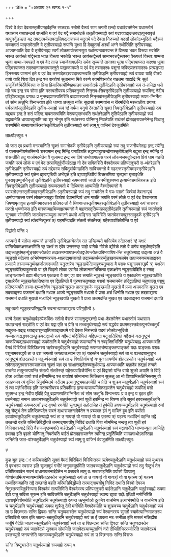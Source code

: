 +++
title = "+अध्याय २१ खण्डः १-५"

+++

विश्वे वै देवा देवतास्तृतीयमहर्वहन्ति सप्तदशः स्तोमो वैरूपं साम जगती
छन्दो यथादेवतमेनेन यथास्तोमं यथासाम यथाछन्दसं राध्नोति य एवं वेद
यद्वै समानोदर्कं तत्तृतीयस्याह्नो रूपं यदश्ववद्यदन्तवद्यत्पुनरावृत्तं
यत्पुनर्नुउऋत्तं यद्र तवद्यत्पर्यस्तवद्यत्त्रिवद्यदन्तरूपं
यदुत्तमे पदे देवता निरुच्यते यदसौ लोकोऽभ्युदितो
यद्वैरूपं यज्जागतं यत्कृतमेतानि वै तृतीयस्याह्नो
रूपाणि युक्ष्वा हि देवहूतमाँ अश्वाँ अग्ने रथीरिवेति
तृतीयस्याह्न आज्यम्भवति देवा वै तृतीयेनाह्ना स्वर्गं
लोकमायंस्तानसुरा रक्षांस्यन्ववारयन्त ते विरूपा भवत विरूपा भवतेति
भवन्त आयंस्ते यद्विरूपा भवत विरूपा भवतेति भवन्त आयंस्तद्वैरूपं
सामाभवत्तद्वैरूपस्य वैरूपत्वं विरूपः पाप्मना भूत्वा पाप्मा-नमपहते य
एवं वेद तान्ह स्मान्वेवागछन्ति समेव सृज्यन्ते तानश्वा भूत्वा
पद्भिरपाघ्नत यदश्वा भूत्वा पद्भिरपाघ्नत
तदश्वानामश्वत्वमश्नुते यद्यत्कामयते य एवं वेद
तस्मादश्वः पशूनां जविष्ठस्तस्मादश्वः प्रत्यङ्पदा हिनस्त्यप पाप्मानं
हते य एवं वेद तस्मादेतदश्ववदाज्यम्भवति तृतीयेऽहनि तृतीयस्याह्नो
रूपं वायवा याहि वीतये वायो याहि शिवा दिव इन्द्र श्च वायवेषां
सुतानामा मित्रे वरुणे वयमश्विनावेह गछतमा याह्यद्रि भिः सुतं
सजूर्विश्वेभिर्देवेभिरुत नः प्रिया प्रियास्वित्यौष्णिहम्प्रउगं
समानोदर्कं तृतीयेऽहनि तृतीयस्याह्नो रूपं तं-तमिद्रा धसे
महे त्रय इन्द्र स्य सोमा इति मरुत्वतीयस्य प्रतिपदनुचरौ
निनृत्तव-त्त्रिवत्तृतीयेऽहनि तृतीयस्याह्नो
रूपमिन्द्र नेदीय एदिहीत्यच्युतः प्रगाथः प्र नूनम्ब्रह्मणस्पतिरिति
ब्राह्मणस्पत्यो निनृत्तवांस्तृतीयेऽहनि तृतीयस्याह्नो
रूपम-ग्निर्नेता त्वं सोम क्रतुभिः पिन्वन्त्याप इति धाय्या
अच्युता नकिः सुदासो रथम्पर्यास न रीरमदिति मरुत्वतीयः प्रगाथः
पर्यस्तवांस्तृतीयेऽहनि तृतीय-स्याह्नो रूपं त्र्\! यर्यमा मनुषो
देवतातेति सूक्तं त्रिवत्तृतीयेऽहनि तृतीयस्याह्नो रूपं
यद्द्याव इन्द्र ते शतं यदिन्द्र यावतस्त्वमिति
वैरूपम्पृष्ठम्भवति राथंतरेऽहनि तॄतियेऽहनि
तृतीयस्याह्नो रूपं यद्वावानेति धाय्याच्युताभि त्वा शूर नोनुम
इति रथंतरस्य योनिमनु निवर्तयति राथंतरं ह्येतदहरायतनेनेन्द्र त्रिधातु
शरणमिति सामप्रगाथस्त्रिवांस्तृतीयेऽहनि तृतीयस्याह्नो रूपं त्यमू षु
वाजिनं देवजूतमिति 

तार्क्ष्योऽच्युतः १

 

यो जात एव प्रथमो मनस्वानिति सूक्तं समानोदर्कं तृतीयेऽहनि तृतीयस्याह्नो
रुपां तदु सजनीयमेतद्वा इन्द्र स्येन्द्रि यं यत्सजनीयमेतस्मिन्वै
शस्यमान इन्द्र मिन्द्रि यमाविशति
तद्धाप्याहुश्छन्दोगास्तृतीयेऽहनि
बह्वृचा इन्द्र स्येन्द्रि यं शंसन्तीति तदु गार्त्समदमेतेन वै गृत्समद
इन्द्र स्य प्रियं धामोपागछत्स परमं लोकमजयदुपेन्द्रस्य प्रियं धाम
गछति जयति परमं लोकं य एवं वेद तत्सवितुर्वृणीमहेऽद्या नो देव सवितरिति
वैश्वदेवस्य प्रतिपदनुचरौ रा-थंतरेऽहनि तृतीयेऽहनि तृतीयस्याह्नो
रूपं तद्देवस्य सवितुर्वार्यम्महदिति सावित्रमन्तो वै
महदन्तस्तृतीयमहस्तृतीयेऽहनि
तृतीयस्याह्नो रूपं घृतेन द्यावापृथिवी अभीवृते इति
द्यावापृथिवीयं घिऋतश्रिया घृतपृचा घृतावृधेति
पुनरावृत्तम्पुनर्निनृत्तां
तृतीयेऽहनि तृतीयस्याह्नो रूपमनश्वो जातो अनभीशुरुक्थ्य
इत्यार्भवम्रथस्त्रिचक्र इति
त्रिवत्तृतीयेऽहनि तृतीयस्याह्नो रूपम्परावतो ये दिधिषन्त
आप्यमिति वैश्वदेवमन्तो वै
परावतोऽन्तस्तृतीयमहस्तृतीयेऽहनि-ऽतृतीयस्याह्नो
रूपं तदु गायमेतेन वै गयः प्लातो विश्वेषां देवानाम्पृयं धामोपागछत्स परमं
लोकमजयदुप विश्वेषां देवानाम्प्रियं धाम गछति जयति परमं लोकं य एवं वेद
वैश्वानराय धिषणामृतावृध इत्याग्निमारुतस्य प्रतिपदन्तो वै
धिषणान्तस्तृतीयमहस्तृतीयेऽहनि तृतीयस्याह्नो रूपं
धारावरा मरुतो धृष्ण्वोजस इति मारुतम्बह्वभिव्याहृत्यमन्तो वै
बह्वन्तस्तृतियमहस्तृतीयेऽहनि तृतीयस्याह्नो
रूपं जातवेदसे सुनवाम सोममिति जातवेदस्याच्युता त्वमग्ने प्रथमो
अङ्गिरा ऋषिरिति जातवेदस्यम्पुरस्तादुदर्कं तृतीयेऽहनि तृतीयस्याह्नो
रूपं त्वंत्वमित्युत्तरं त्र्\! यहमभिवदति संतत्यै संततैस्त्र्\!
यहैरव्यवछिन्नैर्यन्ति य एवं 

विद्वांसो यन्ति २

 

आप्यन्ते वै स्तोमा आप्यन्ते छन्दांसि तृतीयेऽहन्येतदेव तत उच्छिष्यते
वागित्येव तदेतदक्षरं त्र्\! यक्षरं वागित्येकमक्षरमक्षरमिति
त्र्\! यक्षरं स एवैष उत्तरस्त्र्\! याहो वागेकं गौरेकं द्यौरेकं
ततो वै वागेव चतुर्थमहर्वहति तद्यच्चतुर्थमहर्न्यूङ्खयन्त्येतदेव
तदक्षरमभ्यायछन्त्येतद्वर्धयन्त्येतत्प्रबिभावयिष-न्ति
चतुर्थस्याह्न उद्यत्या अन्नं वै न्यूङ्खो यदेलवा
अभिगेष्णाश्चरन्त्य-थान्नाद्यम्प्रजायते
तद्यच्चतर्थमहर्न्यूङ्खयन्त्यन्नमेव
तत्प्रजनयन्त्यन्नाद्यस्य प्रजात्यै
तस्माच्चतुर्थमहर्जातवद्भवति
चतुरक्षरेण न्यूङ्खयेदित्याहुश्चतुष्पादा वै पशवः पशूनामवरुद्ध्यै त्र्\!
यक्षरेण न्यूङ्खयेदित्याहुस्त्रयो वा इमे त्रिवृतो लोका एषामेव
लोकानामभिजित्या एकाक्षरेण न्यूङ्खयेदिति ह स्माह
लाङ्गलायनो ब्रह्मा मौद्गल्य एकाक्षरा वै वाग् एष वाव
सम्प्रति न्यूङ्खं न्यूङ्खयति य एकाक्षरेण न्यूङ्खयतीति
द्व्यक्षरेणैव न्यूङ्खयेत्प्रतिष्ठाया एव
द्विप्रतिष्ठो वै पुरुषश्चतुष्पादाः पशवो यजमानमेव
तद्द्विप्रतिष्ठं चतुष्पात्सु पशुषु प्रतिष्ठापयति
तस्मा-द्द्व्यक्षरेणैव न्यूङ्खयेन्मुखतः प्रातरनुवाके न्यूङ्खयति
मुखतो वै प्रजा अन्नमदन्ति मुखत एव तदन्नाद्यस्य यजमानं दधाति मध्यत
आज्ये न्यूङ्खयति मध्यतो वै प्रजा अन्नं धिनोति मध्यत एव
तदन्नाद्यस्य यजमानं दधाति मुखतो मध्यंदिने
न्यूङ्खयति मुखतो वै प्रजा अन्नमदन्ति मुखत एव तदन्नाद्यस्य
यजमानं दधाति 

तदुभयतो न्यूङ्खम्परिगृह्णाति सवनाभ्यामन्नाद्यस्य परिगृहीत्यै ३

 

वाग्वै देवता चतुर्थमहर्वहत्येकविंशः स्तोमो वैराजं सामानुष्टुप्छन्दो
यथा-देवतमेनेन यथास्तोमं यथासाम यथाछन्दसं राद्न्नोति य एवं वेद
यद्वा एति च प्रेति च तच्चतुर्थस्याह्नो रूपं यद्ध्येव
प्रथममहस्तदेतत्पुनर्यच्चतुर्थं
यद्युक्त-वद्यद्र
थवद्यदाशुमद्यत्पिबवद्यत्प्रथमे
पदे देवता निरुच्यते यदयं लोकोऽभ्युदितो
यज्जातवद्यद्धववद्यच्छुक्रवद्यद्वाचो
रूपं यद्वैमदं यद्विरिफितं यद्विछन्दा यदूनातिरिक्तं यद्वैराजं यदानुष्टुभं
यत्करिष्यद्यत्प्रथमस्याह्नो रूपमेतानि वै चतुर्थस्याह्नो रूपाण्याग्निं न
स्ववृक्तिभिरिति चतुर्थस्याह्न आज्यम्भवति वैमदं विरिफितं विरिफितस्य
ऋषेश्चतुर्थेऽहनि चतुर्थस्याह्नो रूपमष्टर्चम्पाङ्क्तम्पाङ्क्तो
यज्ञः पाङ्क्ताः पशवः पशूनामवरुद्ध्यै ता उ दश जगत्यो जगत्प्रातःसवन
एष त्र्\! यहस्तेन चतुर्थस्याह्नो रूपं ता उ पञ्चदशानुष्टुभ आनुष्टुभं
ह्येतदहस्तेन चतु-र्थस्याह्नो रूपं ता उ विंशतिर्गायत्र्\! यः पुनः
प्रायणीयं ह्येतदहस्तेन चतुर्थस्याह्नो रूपं तदेतदस्तुतमसस्तमयातयाम
सूक्तं यज्ञ एव साक्षात्तद्यदेतच्चतुर्थस्याह्न आज्यम्भवति यज्ञादेव
तद्यज्ञं तन्वते वाचमेव तत्पुनरुपयन्ति संतत्यै संततैस्त्र्\!
यहैरव्यवछिन्नैर्यन्ति य एवं विद्वांसो यन्ति वायो
शुक्रो अयामि ते विहि होत्रा अवीता वायो शतं हरीणामिन्द्र श्च वायवेषां
सोमानामा चिकितान सुक्रतू आ नो विश्वाभिरूतिभिस्त्यमु वो अप्रहणमप त्यं
वृजिनं रिपुमम्बितमे नदीतम इत्यानुष्टुभम्प्रउगमेति च प्रेति च
शुक्रवच्चतुर्थेऽहनि चतुर्थस्याह्नो रूपं तं त्वा यज्ञेभिरीमह इति
मरुत्वतीयस्य प्रतिपदीमह इत्यभ्यायाम्यमिवैतदहस्तेन चतुर्थस्याह्नो
रूपमिदं वसो सुतमन्ध इन्द्र नेदीय एदिहि प्रैतु
ब्रह्मणस्पतिरग्निर्नेता त्वं सोम क्रतुभिः
पिन्वन्त्यपः प्र व इन्द्र य बृहत इति प्रथमेनाह्ना समान
आतानश्चतुर्थेऽहनि चतुर्थस्याह्नो रूपं
श्रुधी हवमिन्द्र मा रिषण्य इति सूक्तं हववच्चतुर्थेऽहनि
चतुर्थस्याह्नो रूपम्मरुत्वाँ इन्द्र वृषभो रणयेति
सूक्तमुग्रं सहोदामिह तं हुवेमेति हववच्चतुर्थेऽहनि चतुर्थस्याह्नो रुपां
तदु त्रैष्टुभं तेन प्रतिष्ठितपदेन सवनं दाधारायतनादेवैतेन न प्रच्यवत
इमं नु मायिनं हुव इति पर्यासो हववांश्चतुर्थेऽहनि चतुर्थस्याह्नो रूपं
ता उ गायत्र्\! यो गायत्र्\! यो वा एतस्य त्र्\! यहस्य मध्यंदिनं
वहन्ति तद्वै तच्छन्दो वहति यस्मिन्निविद्धीयते
तस्माद्गायत्रीषु निविदं दधाति पिबा
सोममिन्द्र मन्दतु त्वा श्रुधी हवं विपिपानस्याद्रे रिति
वैराजम्पृष्ठम्भवति बार्हतेऽहनि चतुर्थेऽहनि चतुर्थस्याह्नो रूपं
यद्वावानेति धाय्याच्युता त्वामिद्धि हवामह इति बृहतो योनिमनु
निवर्तयति बार्हतं ह्येतदहरायतनेन त्वमिन्द्र प्रतूर्तिष्विति
सामप्रगाथोऽशस्तिहा जनितेति जात-वांश्चतुर्थेऽहनि
चतुर्थस्याह्नो रूपं त्यमू षु वाजिनं देवजूतमिति तार्क्ष्योऽच्युतः 

४

 

कुह श्रुत इन्द्र ः\! कस्मिन्नद्येति सूक्तं वैमदं विरिफितं विरिफितस्य
ऋषेश्चतुर्थेऽहनि चतुर्थस्याह्नो रूपं युध्मस्य ते वृषभस्य स्वराज
इति सूक्तमुग्रं गभीरं जनुषाभ्युग्रमिति जातवच्चतुर्थेऽहनि
चतुर्थस्याह्नो रूपं तदु त्रैष्टुभं तेन
प्रतिष्ठितपदेन सवनं दाधारायतनादेवैतेन न प्रच्यवते त्यमु वः
सत्रासाहमिति पर्यासो विश्वासु गीर्ष्वायतमित्यभ्यायाम्यमिवैतदहस्तेन
चतुर्थस्याह्नो रूपं ता उ गायत्र्\! यो गायत्र्\! यो वा एतस्य त्र्\!
यहस्य मध्यंदिनम्वहन्ति तद्वै तच्छन्दो वहति यस्मिन्निविद्धीयते
तस्माद्गायत्रीषु निविदं दधाति विश्वो देवस्य
नेतुस्तत्सवितुर्वरेण्यमा विश्वदेवं
सत्पतिमिति वैश्वदेवस्य प्रतिपदनुचरौ बार्हतेऽहनि
चतुर्थेऽहनि चतुर्हस्याह्नो रूपमा देवो यातु सविता
सुरत्न इति सावित्रमेति चतुर्थेऽहनि चतुर्थस्याह्नो रूपम्प्र
द्यावा यज्ञैः पृथिवी नमोभिरिति द्यावापृथिवीयम्प्रेति चतुर्थेऽहनि
चतुर्थस्याह्नो रूपम्प्र ऋभुब्योओ दूतमिव वाचमिष्य
इत्यार्भवम्प्रेति च वाचमिष्य इति च
चतुर्थेऽहनि चतुर्थस्याह्नो रूपम्प्र शुक्रैतु देवी मनीषेति
वैश्वदेवम्प्रेति च शुक्रवच्च चतुर्थेऽहनि चतुर्थस्याह्नो रूपं ता उ
विछन्दसः सन्ति द्विपदाः सन्ति चतुष्पदास्तेन चतुर्थस्याह्नो रूपं
वैश्वानरस्य सुमतौ स्यामेत्याग्निमारुतस्य प्रतिपदितो जात
इति जातव-च्चतुर्थेऽहनि चतुर्थस्याह्नो रूपं क ईं व्यक्ता नरः सनीळा
इति मारुतं नकिर्ह्येषां जनूंषि वेदेति जातवच्चतुर्थेऽहनि चतुर्थस्याह्नो
रूपं ता उ विछन्दसः सन्ति द्विपदाः सन्ति चतुष्पदास्तेन चतुर्थस्याह्नो
रूपं जातवेदसे सुनवाम सोममिति जातवेदस्याच्युताग्निं नरो
दीधितिभिररण्योरिति जातवेदस्यं हस्तच्युती जनयन्तेति
जातवच्चतुर्थेऽहनि चतुर्थस्याह्नो रूपं ता उ विछन्दसः सन्ति विराजः 

सन्ति त्रिष्टुभस्तेन चतुर्थस्याह्नो रूपमह्नो रूपम् ५   
१

 
